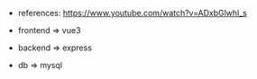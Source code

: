 - references: https://www.youtube.com/watch?v=ADxbGlwhl_s

- frontend => vue3
- backend => express
- db => mysql